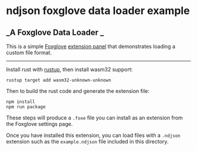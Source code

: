 # ndjson foxglove data loader example

## _A Foxglove Data Loader _

This is a simple [Foxglove](http://foxglove.dev/) [extension panel](https://docs.foxglove.dev/docs/visualization/extensions/api/panel) that demonstrates loading a custom file format.

---

Install rust with [rustup](https://www.rust-lang.org/tools/install), then install wasm32 support:

```
rustup target add wasm32-unknown-unknown
```

Then to build the rust code and generate the extension file:

```
npm install
npm run package
```

These steps will produce a `.foxe` file you can install as an extension from the Foxglove settings page.

Once you have installed this extension, you can load files with a `.ndjson` extension such as the
`example.ndjson` file included in this directory.
